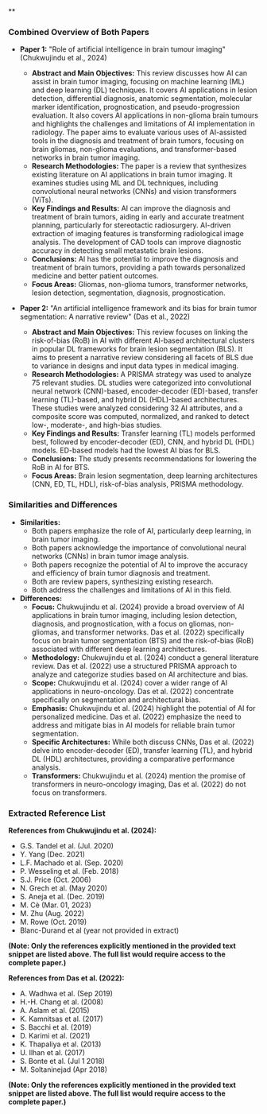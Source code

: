 **

### Combined Overview of Both Papers

*   **Paper 1:** "Role of artificial intelligence in brain tumour imaging" (Chukwujindu et al., 2024)

    *   **Abstract and Main Objectives:** This review discusses how AI can assist in brain tumor imaging, focusing on machine learning (ML) and deep learning (DL) techniques. It covers AI applications in lesion detection, differential diagnosis, anatomic segmentation, molecular marker identification, prognostication, and pseudo-progression evaluation. It also covers AI applications in non-glioma brain tumours and highlights the challenges and limitations of AI implementation in radiology. The paper aims to evaluate various uses of AI-assisted tools in the diagnosis and treatment of brain tumors, focusing on brain gliomas, non-glioma evaluations, and transformer-based networks in brain tumor imaging.
    *   **Research Methodologies:** The paper is a review that synthesizes existing literature on AI applications in brain tumor imaging. It examines studies using ML and DL techniques, including convolutional neural networks (CNNs) and vision transformers (ViTs).
    *   **Key Findings and Results:** AI can improve the diagnosis and treatment of brain tumors, aiding in early and accurate treatment planning, particularly for stereotactic radiosurgery. AI-driven extraction of imaging features is transforming radiological image analysis. The development of CAD tools can improve diagnostic accuracy in detecting small metastatic brain lesions.
    *   **Conclusions:** AI has the potential to improve the diagnosis and treatment of brain tumors, providing a path towards personalized medicine and better patient outcomes.
    *   **Focus Areas:** Gliomas, non-glioma tumors, transformer networks, lesion detection, segmentation, diagnosis, prognostication.
*   **Paper 2:** "An artificial intelligence framework and its bias for brain tumor segmentation: A narrative review" (Das et al., 2022)

    *   **Abstract and Main Objectives:** This review focuses on linking the risk-of-bias (RoB) in AI with different AI-based architectural clusters in popular DL frameworks for brain lesion segmentation (BLS). It aims to present a narrative review considering all facets of BLS due to variance in designs and input data types in medical imaging.
    *   **Research Methodologies:** A PRISMA strategy was used to analyze 75 relevant studies. DL studies were categorized into convolutional neural network (CNN)-based, encoder-decoder (ED)-based, transfer learning (TL)-based, and hybrid DL (HDL)-based architectures. These studies were analyzed considering 32 AI attributes, and a composite score was computed, normalized, and ranked to detect low-, moderate-, and high-bias studies.
    *   **Key Findings and Results:** Transfer learning (TL) models performed best, followed by encoder-decoder (ED), CNN, and hybrid DL (HDL) models. ED-based models had the lowest AI bias for BLS.
    *   **Conclusions:** The study presents recommendations for lowering the RoB in AI for BTS.
    *   **Focus Areas:** Brain lesion segmentation, deep learning architectures (CNN, ED, TL, HDL), risk-of-bias analysis, PRISMA methodology.

### Similarities and Differences

*   **Similarities:**
    *   Both papers emphasize the role of AI, particularly deep learning, in brain tumor imaging.
    *   Both papers acknowledge the importance of convolutional neural networks (CNNs) in brain tumor image analysis.
    *   Both papers recognize the potential of AI to improve the accuracy and efficiency of brain tumor diagnosis and treatment.
    *   Both are review papers, synthesizing existing research.
    *   Both address the challenges and limitations of AI in this field.
*   **Differences:**
    *   **Focus:** Chukwujindu et al. (2024) provide a broad overview of AI applications in brain tumor imaging, including lesion detection, diagnosis, and prognostication, with a focus on gliomas, non-gliomas, and transformer networks. Das et al. (2022) specifically focus on brain tumor segmentation (BTS) and the risk-of-bias (RoB) associated with different deep learning architectures.
    *   **Methodology:** Chukwujindu et al. (2024) conduct a general literature review. Das et al. (2022) use a structured PRISMA approach to analyze and categorize studies based on AI architecture and bias.
    *   **Scope:** Chukwujindu et al. (2024) cover a wider range of AI applications in neuro-oncology. Das et al. (2022) concentrate specifically on segmentation and architectural bias.
    *   **Emphasis:** Chukwujindu et al. (2024) highlight the potential of AI for personalized medicine. Das et al. (2022) emphasize the need to address and mitigate bias in AI models for reliable brain tumor segmentation.
    *   **Specific Architectures:** While both discuss CNNs, Das et al. (2022) delve into encoder-decoder (ED), transfer learning (TL), and hybrid DL (HDL) architectures, providing a comparative performance analysis.
    *   **Transformers:** Chukwujindu et al. (2024) mention the promise of transformers in neuro-oncology imaging, Das et al. (2022) do not focus on transformers.

### Extracted Reference List

**References from Chukwujindu et al. (2024):**

*   G.S. Tandel et al. (Jul. 2020)
*   Y. Yang (Dec. 2021)
*   L.F. Machado et al. (Sep. 2020)
*   P. Wesseling et al. (Feb. 2018)
*   S.J. Price (Oct. 2006)
*   N. Grech et al. (May 2020)
*   S. Aneja et al. (Dec. 2019)
*   M. Cè (Mar. 01, 2023)
*   M. Zhu (Aug. 2022)
*   M. Rowe (Oct. 2019)
* Blanc-Durand et al (year not provided in extract)

**(Note: Only the references explicitly mentioned in the provided text snippet are listed above. The full list would require access to the complete paper.)**

**References from Das et al. (2022):**

*   A. Wadhwa et al. (Sep 2019)
*   H.-H. Chang et al. (2008)
*   A. Aslam et al. (2015)
*   K. Kamnitsas et al. (2017)
*   S. Bacchi et al. (2019)
*   D. Karimi et al. (2021)
*   K. Thapaliya et al. (2013)
*   U. Ilhan et al. (2017)
*   S. Bonte et al. (Jul 1 2018)
*   M. Soltaninejad (Apr 2018)

**(Note: Only the references explicitly mentioned in the provided text snippet are listed above. The full list would require access to the complete paper.)**